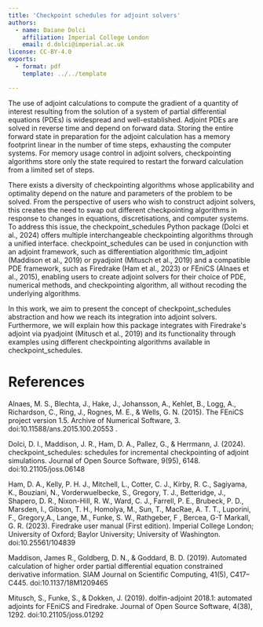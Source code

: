 ```yaml
---
title: 'Checkpoint schedules for adjoint solvers'
authors:
  - name: Daiane Dolci
    affiliation: Imperial College London
    email: d.dolci@imperial.ac.uk
license: CC-BY-4.0
exports:
  - format: pdf
    template: ../../template

---
```


The use of adjoint calculations to compute the gradient of a quantity of interest resulting from the solution of a system of partial differential equations (PDEs) is widespread and well-established. Adjoint PDEs are solved in reverse time and depend on forward data. Storing the entire forward state in preparation for the adjoint calculation has a memory footprint linear in the number of time steps, exhausting the computer systems. For memory usage control in adjoint solvers, checkpointing algorithms store only the state required to restart the forward calculation from a limited set of steps.

There exists a diversity of checkpointing algorithms whose applicability and optimality depend on the nature and parameters of the problem to be solved. From the perspective of users who wish to construct adjoint solvers, this creates the need to swap out different checkpointing algorithms in response to changes in equations, discretisations, and computer systems. To address this issue, the checkpoint_schedules Python package (Dolci et al., 2024) offers multiple interchangeable checkpointing algorithms through a unified interface. checkpoint_schedules can be used in conjunction with an adjoint framework, such as differentiation algorithmic tlm_adjoint (Maddison et al., 2019) or pyadjoint (Mitusch et al., 2019) and a compatible PDE framework, such as Firedrake (Ham et al., 2023) or FEniCS (Alnaes et al., 2015), enabling users to create adjoint solvers for their choice of PDE, numerical methods, and checkpointing algorithm, all without recoding the underlying algorithms.

In this work, we aim to present the concept of checkpoint_schedules abstraction and how we reach its integration into adjoint solvers. Furthermore, we will explain how this package integrates with Firedrake's adjoint via pyadjoint (Mitusch et al., 2019) and its functionality through examples using different checkpointing algorithms available in checkpoint_schedules.

# References
Alnaes, M. S., Blechta, J., Hake, J., Johansson, A., Kehlet, B., Logg, A., Richardson, C., Ring, J., Rognes, M. E., & Wells, G. N. (2015). The FEniCS project version 1.5. Archive of Numerical Software, 3. doi:10.11588/ans.2015.100.20553 .

Dolci, D. I., Maddison, J. R., Ham, D. A., Pallez, G., & Herrmann, J. (2024). checkpoint_schedules: schedules for incremental checkpointing of adjoint simulations. Journal of Open Source Software, 9(95), 6148. doi:10.21105/joss.06148

Ham, D. A., Kelly, P. H. J., Mitchell, L., Cotter, C. J., Kirby, R. C., Sagiyama, K., Bouziani, N., Vorderwuelbecke, S., Gregory, T. J., Betteridge, J., Shapero, D. R., Nixon-Hill, R. W., Ward, C. J., Farrell, P. E., Brubeck, P. D., Marsden, I., Gibson, T. H., Homolya, M., Sun, T.,  MacRae, A. T. T., Luporini, F., Gregory,A., Lange, M., Funke, S. W., Rathgeber, F ,  Bercea, G-T Markall, G. R. (2023). Firedrake user manual (First edition). Imperial College London; University of Oxford; Baylor University; University of Washington. doi:10.25561/104839

Maddison, James R., Goldberg, D. N., & Goddard, B. D. (2019). Automated calculation of higher order partial differential equation constrained derivative information. SIAM Journal on Scientific Computing, 41(5), C417–C445. doi:10.1137/18M1209465

Mitusch, S., Funke, S., & Dokken, J. (2019). dolfin-adjoint 2018.1: automated adjoints for FEniCS and Firedrake. Journal of Open Source Software, 4(38), 1292. doi:10.21105/joss.01292
